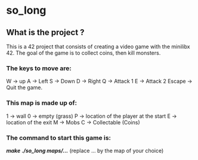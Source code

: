 # so_long
## What is the project ?

This is a 42 project that consists of creating a video game with the minilibx 42. 
The goal of the game is to collect coins, then kill monsters. 

### The keys to move are: 
W -> up
A -> Left
S -> Down
D -> Right
Q -> Attack 1
E -> Attack 2
Escape -> Quit the game. 

### This map is made up of: 
1 -> wall
0 -> empty (grass)
P -> location of the player at the start
E -> location of the exit
M -> Mobs
C -> Collectable (Coins) 

### The command to start this game is: 
**_make_**
**_./so_long maps/..._**
(replace ... by the map of your choice)




